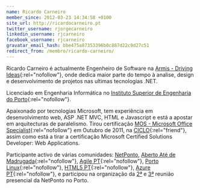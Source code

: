 ```yaml
---
name: Ricardo Carneiro
member_since: 2012-03-23 14:34:58 +0100
site_url: http://ricardocarneiro.pt
twitter_username: rjorgecarneiro
linkedin_username: rjcarneiro
facebook_username: rjcarneiro
gravatar_email_hash: bbe475a87353396b0c887d22c9d27c51
redirect_from: /membro/ricardo-carneiro/
---
```

Ricardo Carneiro é actualmente Engenheiro de Software na [Armis - Driving Ideas][1]{:rel="nofollow"}, onde dedica maior parte do tempo à analise, design e desenvolvimento de projetos nas ultimas tecnologias .NET.

Licenciado em Engenharia Informática no [Instituto Superior de Engenharia do Porto][2]{:rel="nofollow"}.

Apaixonado por tecnologias Microsoft, tem experiência em desenvolvimento web, ASP .NET MVC, HTML e Javascript e está a apostar em arquitecturas de paralelismo. Tirou certificação [MOS - Microsoft Office Specialist][3]{:rel="nofollow"} em Outubro de 2011, na [CICLO][4]{:rel="friend"}, assim como está a tirar a certificação Microsoft Certified Solutions Developer: Web Applications.

Participante activo de várias comunidades: [NetPonto][5], [Aberto Até de Madrugada][6]{:rel="nofollow"}, [Agile PT][7]{:rel="nofollow"}, [Porto Linux][8]{:rel="nofollow"}, [HTML5 PT][9]{:rel="nofollow"}, [Azure PT][10]{:rel="nofollow"}, e participou na organização da [2ª][11] e [3ª][12] reunião presencial da NetPonto no Porto.

[1]: http://www.armis.pt
[2]: http://www.isep.ipp.pt
[3]: http://www.microsoft.com/learning/en/us/certification/mos.aspx
[4]: http://ciclo.pt "CICLO Formação e Consultoria"
[5]: http://netponto.org "Comunidade NetPonto"
[6]: http://abertoatedemadrugada.com
[7]: http://agilept.org "Comunidade AgilePT"
[8]: http://portolinux.org "Comunidade Porto Linux"
[9]: http://html5pt.org "Comunidade HTML5 PT"
[10]: https://www.facebook.com/groups/175895489110907/ "Comunidade Azure PT"
[11]: http://netponto.org/reuniao/2a-reuniao-presencial-da-comunidade-netponto-no-porto/
[12]: http://netponto.org/reuniao/3a-reuniao-presencial-da-comunidade-netponto-no-porto/

